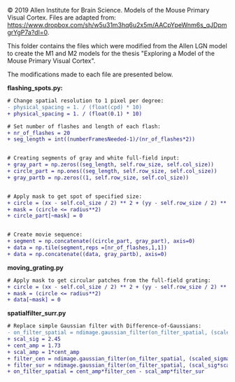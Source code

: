 © 2019 Allen Institute for Brain Science. Models of the Mouse Primary Visual Cortex. 
Files are adapted from: https://www.dropbox.com/sh/w5u31m3hq6u2x5m/AACpYpeWnm6s_qJDpmgrYgP7a?dl=0.

This folder contains the files which were modified from the Allen LGN model
to create the M1 and M2 models for the thesis "Exploring a Model of the Mouse Primary Visual Cortex".


The modifications made to each file are presented below.

**flashing_spots.py:**

```diff
# Change spatial resolution to 1 pixel per degree:
- physical_spacing = 1. / (float(cpd) * 10)
+ physical_spacing = 1. / (float(0.1) * 10)  

# Set number of flashes and length of each flash:
+ nr_of_flashes = 20
+ seg_length = int((numberFramesNeeded-1)/(nr_of_flashes*2))


# Creating segments of gray and white full-field input:
+ gray_part = np.zeros((seg_length, self.row_size, self.col_size))
+ circle_part = np.ones((seg_length, self.row_size, self.col_size))
+ gray_partb = np.zeros((1, self.row_size, self.col_size))


# Apply mask to get spot of specified size:
+ circle = (xx - self.col_size / 2) ** 2 + (yy - self.row_size / 2) ** 2       
+ mask = (circle <= radius**2)
+ circle_part[~mask] = 0


# Create movie sequence:
+ segment = np.concatenate((circle_part, gray_part), axis=0)
+ data = np.tile(segment,reps =[nr_of_flashes,1,1])
+ data = np.concatenate((data, gray_partb), axis=0)
```

**moving_grating.py**
```diff
# Apply mask to get circular patches from the full-field grating:
+ circle = (xx - self.col_size / 2) ** 2 + (yy - self.row_size / 2) ** 2
+ mask = (circle <= radius**2)
+ data[~mask] = 0
```

**spatialfilter_surr.py**
```diff
# Replace simple Gaussian filter with Difference-of-Gaussians:
- on_filter_spatial = ndimage.gaussian_filter(on_filter_spatial, (scaled_sigma_x, scaled_sigma_y), mode='nearest', cval=0)
+ scal_sig = 2.45
+ cent_amp = 1.73
+ scal_amp = 1*cent_amp   
+ filter_cen = ndimage.gaussian_filter(on_filter_spatial, (scaled_sigma_x, scaled_sigma_y), mode='nearest', cval=0)
+ filter_sur = ndimage.gaussian_filter(on_filter_spatial, (scal_sig*scaled_sigma_x, scal_sig*scaled_sigma_y), mode='nearest', cval=0)
+ on_filter_spatial = cent_amp*filter_cen - scal_amp*filter_sur
```
